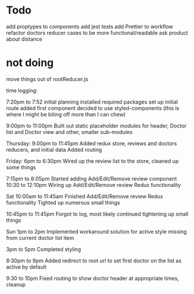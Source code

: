 

# Todo
add proptypes to components
add jest tests
add Prettier to workflow
refactor doctors reducer cases to be more functional/readable
ask product about distance






# not doing
move things out of rootReducer.js







time logging:

7:20pm to 7:52
initial planning
installed required packages
set up initial route
added first component
decided to use styled-components (this is where I might be biting off more than I can chew)

9:00pm to 11:00pm
Built out static placeholder modules for header, Doctor list and Doctor view and other, smaller sub-modules

Thursday:
9:00pm to 11:45pm
Added redux store, reviews and doctors reducers, and initial data
Added routing

Friday:
6pm to 6:30pm
Wired up the review list to the store, cleaned up some things

7:15pm to 8:05pm
Started adding Add/Edit/Remove review component
10:30 to 12:10pm
Wiring up Add/Edit/Remove review Redux functionality

Sat
10:00am to 11:45am
Finished Add/Edit/Remove review Redux functionality
Tighted up numerous small things

10:45pm to 11:45pm
Forgot to log, most likely continued tightening up small things

Sun
1pm to 2pm
Implemented workaround solution for active style missing from current doctor list item

3pm to 5pm
Completed styling

8:30pm to 9pm
Added redirect to root url to set first doctor on the list as active by default

9:30 to 10pm
Fixed routing to show doctor header at appropriate times, cleanup
